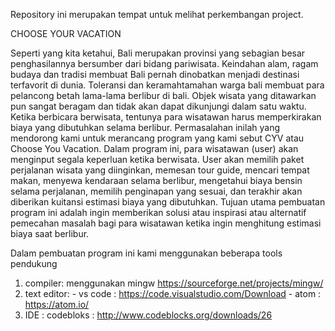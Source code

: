 Repository ini merupakan tempat untuk melihat perkembangan project.

CHOOSE YOUR VACATION

  Seperti yang kita ketahui, Bali merupakan provinsi yang sebagian besar penghasilannya bersumber dari bidang pariwisata. Keindahan alam, ragam budaya dan tradisi membuat Bali pernah dinobatkan menjadi destinasi terfavorit di dunia. Toleransi dan keramahtamahan warga bali membuat para pelancong betah lama-lama berlibur di bali. Objek wisata yang ditawarkan pun sangat beragam dan tidak akan dapat dikunjungi dalam satu waktu. 
  Ketika berbicara berwisata, tentunya para wisatawan harus memperkirakan biaya yang dibutuhkan selama berlibur. Permasalahan inilah yang mendorong kami untuk merancang program yang kami sebut CYV atau Choose You Vacation. Dalam program ini, para wisatawan (user) akan menginput segala keperluan ketika berwisata. User akan memilih paket perjalanan wisata yang diinginkan, memesan tour guide, mencari tempat makan, menyewa kendaraan selama berlibur, mengetahui biaya bensin selama perjalanan, memilih penginapan yang sesuai, dan terakhir akan diberikan kuitansi estimasi biaya yang dibutuhkan.
  Tujuan utama pembuatan program ini adalah ingin memberikan solusi atau inspirasi atau alternatif pemecahan masalah bagi para wisatawan ketika ingin menghitung estimasi biaya saat berlibur.

  
  
  
  
Dalam pembuatan program ini kami menggunakan beberapa tools pendukung
1. compiler: menggunakan mingw
https://sourceforge.net/projects/mingw/
2. text editor: - vs code : https://code.visualstudio.com/Download
                - atom    : https://atom.io/
3. IDE : codebloks : http://www.codeblocks.org/downloads/26
